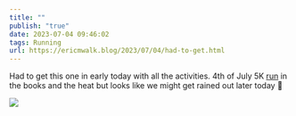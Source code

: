 ```yaml
---
title: ""
publish: "true"
date: 2023-07-04 09:46:02
tags: Running
url: https://ericmwalk.blog/2023/07/04/had-to-get.html
---
```


Had to get this one in early today with all the activities. 4th of July 5K [run](https://strava.com/activities/9385958936) in the books and the heat but looks like we might get rained out later today 🤨

![](https://ericmwalk.blog/uploads/2023/4f684c4007.jpg)